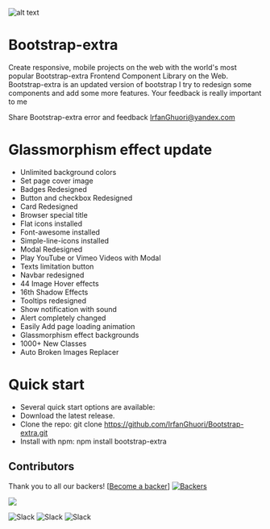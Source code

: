 
![alt text](https://i.ibb.co/5M391D8/banner.png)

# Bootstrap-extra
Create responsive, mobile projects on the web with the world's most popular Bootstrap-extra Frontend Component Library on the Web. 
Bootstrap-extra is an updated version of bootstrap  I try to redesign some components and add some more features.
 Your feedback is really important to me

Share Bootstrap-extra error and feedback
IrfanGhuori@yandex.com

# Glassmorphism effect update

  - Unlimited background colors
  - Set page cover image
  - Badges Redesigned
  - Button and checkbox Redesigned
  - Card Redesigned
  - Browser special title
  - Flat icons installed
  - Font-awesome installed
  - Simple-line-icons installed
  - Modal Redesigned
  - Play YouTube or Vimeo Videos with Modal
  - Texts limitation button
  - Navbar redesigned
  - 44 Image Hover effects
  - 16th Shadow Effects
  - Tooltips redesigned
  - Show notification with sound
  - Alert completely changed
  - Easily Add page loading animation 
  - Glassmorphism effect backgrounds
  - 1000+ New Classes
  - Auto Broken Images Replacer
  


# Quick start
- Several quick start options are available:
- Download the latest release.
- Clone the repo: git clone https://github.com/IrfanGhuori/Bootstrap-extra.git
- Install with npm: npm install bootstrap-extra



## Contributors
Thank you to all our backers!  [[Become a backer](https://opencollective.com/Bootstrap-extra#backer)]
[![Backers](https://opencollective.com/Bootstrap-extra/backers.svg?width=890)](https://opencollective.com/Bootstrap-extra#backers)


<a href="CODE_CONTRIBUTORS.md"><img src="https://opencollective.com/swiper/contributors.svg?width=890&button=false" /></a>

![Slack](https://img.shields.io/badge/MIT-License-green) ![Slack](https://img.shields.io/badge/plugin-9-blue) ![Slack](https://img.shields.io/badge/rating%20count-6%20total-yellowgreen) 





